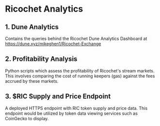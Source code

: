 # Ricochet Analytics

## 1. Dune Analytics

Contains the queries behind the Ricochet Dune Analytics Dashboard at https://dune.xyz/mikeghen1/Ricochet-Exchange

## 2. Profitability Analysis

Python scripts which assess the profitability of Ricochet's stream markets. This involves comparing the cost of running keepers (gas) against the fees accrued by these markets.

## 3. $RIC Supply and Price Endpoint

A deployed HTTPS endpoint with RIC token supply and price data. This endpoint would be utilized by token data viewing services such as CoinGecko to display.